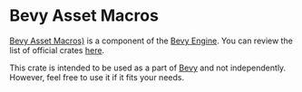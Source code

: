 # Bevy Asset Macros

[Bevy Asset Macros)](https://github.com/bevyengine/bevy/tree/main/crates/bevy_asset/macros) is a component of the [Bevy Engine](https://bevyengine.org/). You can review the list of official crates [here](https://github.com/bevyengine/bevy/tree/main/crates).

This crate is intended to be used as a part of [Bevy](https://crates.io/crates/bevy) and not independently. However, feel free to use it if it fits your needs.
